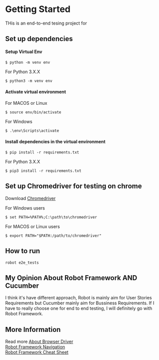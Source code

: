 # Getting Started

THis is an end-to-end tesing project for 

## Set up dependencies
#### Setup Virtual Env
```
$ python -m venv env
```
For Python 3.X.X
```
$ python3 -m venv env
```
#### Activate virtual environment
For MACOS or Linux
```
$ source env/bin/activate
```
For Windows
```
$ .\env\Scripts\activate
```
#### Install dependencies in the virtual environment
```
$ pip install -r requirements.txt
```
For Python 3.X.X
```
$ pip3 install -r requirements.txt
```

## Set up Chromedriver for testing on chrome
Download [Chromedriver](https://chromedriver.chromium.org/downloads)

For Windows users
```
$ set PATH=%PATH%;C:\path\to\chromedriver
```

For MACOS or Linux users
```
$ export PATH="$PATH:/path/to/chromedriver"
```

## How to run
```
robot e2e_tests
```

## My Opinion About Robot Framework AND Cucumber
I think it's have different approach, Robot is mainly aim for User Stories Requirements but Cucumber mainly aim for Bussiness Requirements.
If I have to really choose one for end to end testing, I will definitely go with Robot Framework.

## More Information
Read more [About Browser Driver](https://www.selenium.dev/documentation/getting_started/installing_browser_drivers/)
<br />
[Robot Framework Navigation](https://mobilelabs.in/how-to-navigate-in-robot-framework/)
<br />
[Robot Framework Cheat Sheet](https://dev.to/rubnvaz/robot-framework-cheat-sheet-3b17)
